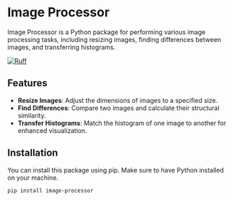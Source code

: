 # Image Processor

Image Processor is a Python package for performing various image processing tasks, including resizing images, finding differences between images, and transferring histograms.

[![Ruff](https://img.shields.io/endpoint?url=https://raw.githubusercontent.com/astral-sh/ruff/main/assets/badge/v2.json)](https://github.com/astral-sh/ruff)


## Features

- **Resize Images**: Adjust the dimensions of images to a specified size.
- **Find Differences**: Compare two images and calculate their structural similarity.
- **Transfer Histograms**: Match the histogram of one image to another for enhanced visualization.

## Installation

You can install this package using pip. Make sure to have Python installed on your machine.

```bash
pip install image-processor

